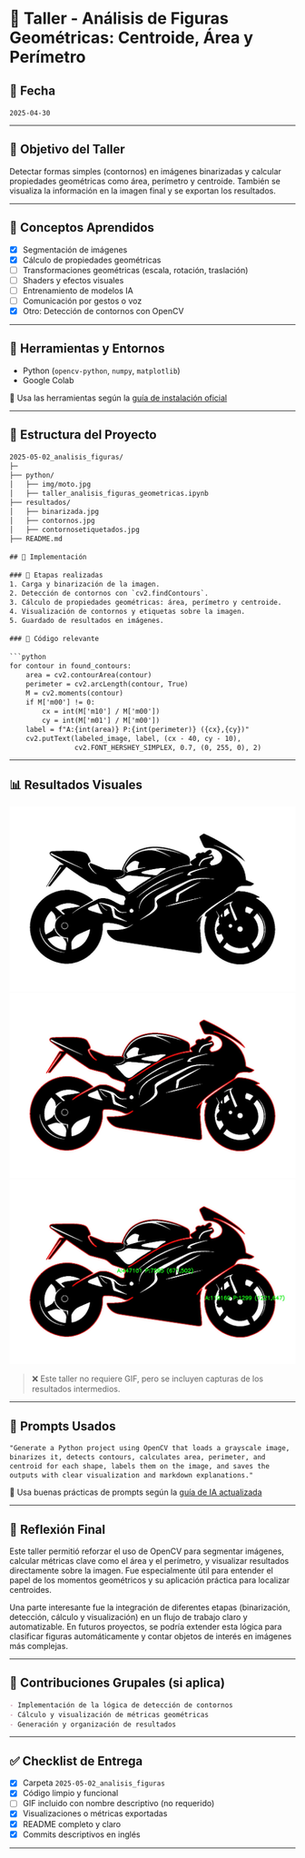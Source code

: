 # 🧪 Taller - Análisis de Figuras Geométricas: Centroide, Área y Perímetro

## 📅 Fecha
`2025-04-30`

---

## 🎯 Objetivo del Taller

Detectar formas simples (contornos) en imágenes binarizadas y calcular propiedades geométricas como área, perímetro y centroide. También se visualiza la información en la imagen final y se exportan los resultados.

---

## 🧠 Conceptos Aprendidos

- [x] Segmentación de imágenes
- [x] Cálculo de propiedades geométricas
- [ ] Transformaciones geométricas (escala, rotación, traslación)
- [ ] Shaders y efectos visuales
- [ ] Entrenamiento de modelos IA
- [ ] Comunicación por gestos o voz
- [x] Otro: Detección de contornos con OpenCV

---

## 🔧 Herramientas y Entornos

- Python (`opencv-python`, `numpy`, `matplotlib`)
- Google Colab

📌 Usa las herramientas según la [guía de instalación oficial](./guia_instalacion_entornos_visual.md)

---

## 📁 Estructura del Proyecto

```
2025-05-02_analisis_figuras/
├─
├── python/ 
│   ├── img/moto.jpg
│   ├── taller_analisis_figuras_geometricas.ipynb
├── resultados/
│   ├── binarizada.jpg
│   ├── contornos.jpg
│   ├── contornosetiquetados.jpg
├── README.md

## 🧪 Implementación

### 🔹 Etapas realizadas
1. Carga y binarización de la imagen.
2. Detección de contornos con `cv2.findContours`.
3. Cálculo de propiedades geométricas: área, perímetro y centroide.
4. Visualización de contornos y etiquetas sobre la imagen.
5. Guardado de resultados en imágenes.

### 🔹 Código relevante

```python
for contour in found_contours:
    area = cv2.contourArea(contour)
    perimeter = cv2.arcLength(contour, True)
    M = cv2.moments(contour)
    if M['m00'] != 0:
        cx = int(M['m10'] / M['m00'])
        cy = int(M['m01'] / M['m00'])
    label = f"A:{int(area)} P:{int(perimeter)} ({cx},{cy})"
    cv2.putText(labeled_image, label, (cx - 40, cy - 10),
                cv2.FONT_HERSHEY_SIMPLEX, 0.7, (0, 255, 0), 2)
```

---

## 📊 Resultados Visuales

![Binarizada](./resultados/binarizada.jpg)
![Contornos Detectados](./resultados/contornos.jpg)
![Contornos Etiquetados](./resultados/contornosetiquetados.jpg)

> ❌ Este taller no requiere GIF, pero se incluyen capturas de los resultados intermedios.

---

## 🧩 Prompts Usados

```text
"Generate a Python project using OpenCV that loads a grayscale image, binarizes it, detects contours, calculates area, perimeter, and centroid for each shape, labels them on the image, and saves the outputs with clear visualization and markdown explanations."
```

📎 Usa buenas prácticas de prompts según la [guía de IA actualizada](./guia_prompts_inteligencias_artificiales_actualizada.md)

---

## 💬 Reflexión Final

Este taller permitió reforzar el uso de OpenCV para segmentar imágenes, calcular métricas clave como el área y el perímetro, y visualizar resultados directamente sobre la imagen. Fue especialmente útil para entender el papel de los momentos geométricos y su aplicación práctica para localizar centroides.

Una parte interesante fue la integración de diferentes etapas (binarización, detección, cálculo y visualización) en un flujo de trabajo claro y automatizable. En futuros proyectos, se podría extender esta lógica para clasificar figuras automáticamente y contar objetos de interés en imágenes más complejas.

---

## 👥 Contribuciones Grupales (si aplica)

```markdown
- Implementación de la lógica de detección de contornos
- Cálculo y visualización de métricas geométricas
- Generación y organización de resultados
```

---

## ✅ Checklist de Entrega

- [x] Carpeta `2025-05-02_analisis_figuras`
- [x] Código limpio y funcional
- [ ] GIF incluido con nombre descriptivo (no requerido)
- [x] Visualizaciones o métricas exportadas
- [x] README completo y claro
- [x] Commits descriptivos en inglés

---
